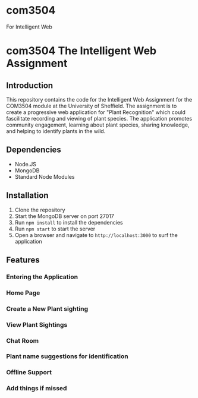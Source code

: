 # com3504
For Intelligent Web
# com3504 The Intelligent Web Assignment

## Introduction

This repository contains the code for the Intelligent Web Assignment for the COM3504 module at the University of Sheffield. The assignment is to create a progressive web application for "Plant Recognition" which could fascilitate recording and viewing of plant species. The application promotes community engagement, learning about plant species, sharing knowledge, and helping to identify plants in the wild.

## Dependencies
* Node.JS
* MongoDB
* Standard Node Modules

## Installation
1. Clone the repository
2. Start the MongoDB server on port 27017
2. Run `npm install` to install the dependencies
3. Run `npm start` to start the server
4. Open a browser and navigate to `http://localhost:3000` to surf the application

## Features

### Entering the Application


### Home Page


### Create a New Plant sighting


### View Plant Sightings


### Chat Room


### Plant name suggestions for identification


### Offline Support


### Add things if missed